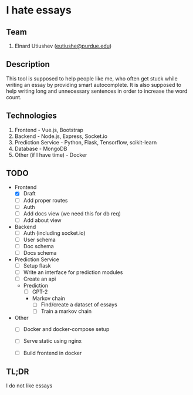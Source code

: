 # I hate essays

## Team
1. Elnard Utiushev (eutiushe@purdue.edu)

## Description
This tool is supposed to help people like me, who often get stuck while writing 
an essay by providing smart autocomplete. It is also supposed to help writing long
and unnecessary sentences in order to increase the word count.

## Technologies
1. Frontend - Vue.js, Bootstrap
2. Backend - Node.js, Express, Socket.io
3. Prediction Service - Python, Flask, Tensorflow, scikit-learn
4. Database - MongoDB
5. Other (if I have time) - Docker

## TODO
- Frontend
  - [X] Draft 
  - [ ] Add proper routes 
  - [ ] Auth 
  - [ ] Add docs view (we need this for db req)
  - [ ] Add about view
- Backend
  - [ ] Auth (including socket.io)
  - [ ] User schema
  - [ ] Doc schema
  - [ ] Docs schema
- Prediction Service
  - [ ] Setup flask
  - [ ] Write an interface for prediction modules
  - [ ] Create an api
  - Prediction
    - [ ] GPT-2 
    - Markov chain
      - [ ] Find/create a dataset of essays
      - [ ] Train a markov chain  
- Other
  - [ ] Docker and docker-compose setup
  - [ ] Serve static using nginx
  - [ ] Build frontend in docker
  
  
## TL;DR
I do not like essays
